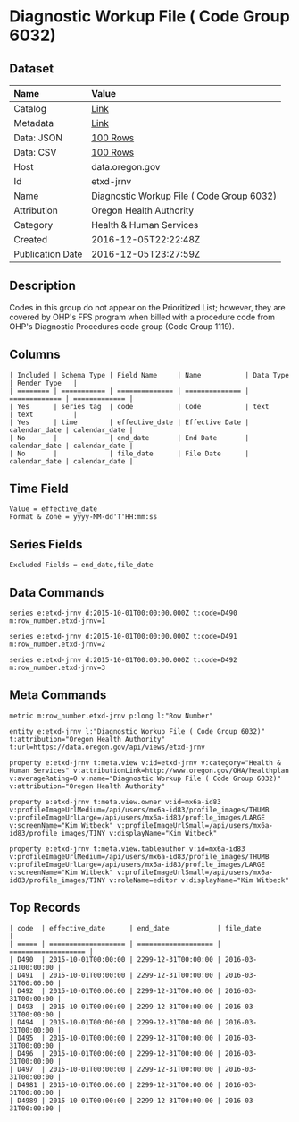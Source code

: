 # Diagnostic Workup File ( Code Group 6032)

## Dataset

| Name | Value |
| :--- | :---- |
| Catalog | [Link](https://catalog.data.gov/dataset/diagnostic-workup-file-code-group-6032) |
| Metadata | [Link](https://data.oregon.gov/api/views/etxd-jrnv) |
| Data: JSON | [100 Rows](https://data.oregon.gov/api/views/etxd-jrnv/rows.json?max_rows=100) |
| Data: CSV | [100 Rows](https://data.oregon.gov/api/views/etxd-jrnv/rows.csv?max_rows=100) |
| Host | data.oregon.gov |
| Id | etxd-jrnv |
| Name | Diagnostic Workup File ( Code Group 6032) |
| Attribution | Oregon Health Authority |
| Category | Health & Human Services |
| Created | 2016-12-05T22:22:48Z |
| Publication Date | 2016-12-05T23:27:59Z |

## Description

Codes in this group do not appear on the Prioritized List; however, they are covered by OHP's FFS program when billed with a procedure code from OHP's Diagnostic Procedures code group (Code Group 1119).

## Columns

```ls
| Included | Schema Type | Field Name     | Name           | Data Type     | Render Type   |
| ======== | =========== | ============== | ============== | ============= | ============= |
| Yes      | series tag  | code           | Code           | text          | text          |
| Yes      | time        | effective_date | Effective Date | calendar_date | calendar_date |
| No       |             | end_date       | End Date       | calendar_date | calendar_date |
| No       |             | file_date      | File Date      | calendar_date | calendar_date |
```

## Time Field

```ls
Value = effective_date
Format & Zone = yyyy-MM-dd'T'HH:mm:ss
```

## Series Fields

```ls
Excluded Fields = end_date,file_date
```

## Data Commands

```ls
series e:etxd-jrnv d:2015-10-01T00:00:00.000Z t:code=D490 m:row_number.etxd-jrnv=1

series e:etxd-jrnv d:2015-10-01T00:00:00.000Z t:code=D491 m:row_number.etxd-jrnv=2

series e:etxd-jrnv d:2015-10-01T00:00:00.000Z t:code=D492 m:row_number.etxd-jrnv=3
```

## Meta Commands

```ls
metric m:row_number.etxd-jrnv p:long l:"Row Number"

entity e:etxd-jrnv l:"Diagnostic Workup File ( Code Group 6032)" t:attribution="Oregon Health Authority" t:url=https://data.oregon.gov/api/views/etxd-jrnv

property e:etxd-jrnv t:meta.view v:id=etxd-jrnv v:category="Health & Human Services" v:attributionLink=http://www.oregon.gov/OHA/healthplan v:averageRating=0 v:name="Diagnostic Workup File ( Code Group 6032)" v:attribution="Oregon Health Authority"

property e:etxd-jrnv t:meta.view.owner v:id=mx6a-id83 v:profileImageUrlMedium=/api/users/mx6a-id83/profile_images/THUMB v:profileImageUrlLarge=/api/users/mx6a-id83/profile_images/LARGE v:screenName="Kim Witbeck" v:profileImageUrlSmall=/api/users/mx6a-id83/profile_images/TINY v:displayName="Kim Witbeck"

property e:etxd-jrnv t:meta.view.tableauthor v:id=mx6a-id83 v:profileImageUrlMedium=/api/users/mx6a-id83/profile_images/THUMB v:profileImageUrlLarge=/api/users/mx6a-id83/profile_images/LARGE v:screenName="Kim Witbeck" v:profileImageUrlSmall=/api/users/mx6a-id83/profile_images/TINY v:roleName=editor v:displayName="Kim Witbeck"
```

## Top Records

```ls
| code  | effective_date      | end_date            | file_date           | 
| ===== | =================== | =================== | =================== | 
| D490  | 2015-10-01T00:00:00 | 2299-12-31T00:00:00 | 2016-03-31T00:00:00 | 
| D491  | 2015-10-01T00:00:00 | 2299-12-31T00:00:00 | 2016-03-31T00:00:00 | 
| D492  | 2015-10-01T00:00:00 | 2299-12-31T00:00:00 | 2016-03-31T00:00:00 | 
| D493  | 2015-10-01T00:00:00 | 2299-12-31T00:00:00 | 2016-03-31T00:00:00 | 
| D494  | 2015-10-01T00:00:00 | 2299-12-31T00:00:00 | 2016-03-31T00:00:00 | 
| D495  | 2015-10-01T00:00:00 | 2299-12-31T00:00:00 | 2016-03-31T00:00:00 | 
| D496  | 2015-10-01T00:00:00 | 2299-12-31T00:00:00 | 2016-03-31T00:00:00 | 
| D497  | 2015-10-01T00:00:00 | 2299-12-31T00:00:00 | 2016-03-31T00:00:00 | 
| D4981 | 2015-10-01T00:00:00 | 2299-12-31T00:00:00 | 2016-03-31T00:00:00 | 
| D4989 | 2015-10-01T00:00:00 | 2299-12-31T00:00:00 | 2016-03-31T00:00:00 | 
```